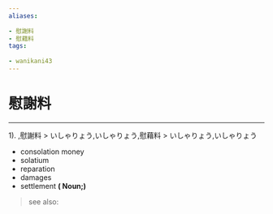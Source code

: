 ```yaml
---
aliases:
    
- 慰謝料
- 慰藉料
tags:
    
- wanikani43
---
```


# 慰謝料
---
1).
,慰謝料 > いしゃりょう,いしゃりょう,慰藉料 > いしゃりょう,いしゃりょう

- consolation money
- solatium
- reparation
- damages
- settlement
**( Noun;)**
> see also: 
            